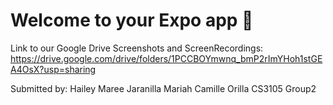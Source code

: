 # Welcome to your Expo app 👋

Link to our Google Drive Screenshots and ScreenRecordings:
https://drive.google.com/drive/folders/1PCCBOYmwnq_bmP2rImYHoh1stGEA4OsX?usp=sharing

Submitted by:
Hailey Maree Jaranilla
Mariah Camille Orilla 
CS3105 Group2